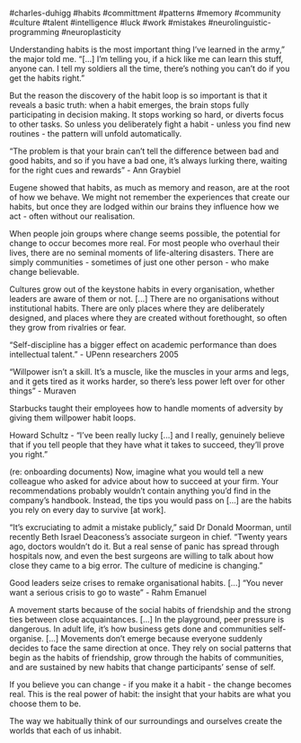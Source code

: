 #charles-duhigg
#habits #committment #patterns #memory #community #culture #talent #intelligence #luck #work #mistakes #neurolinguistic-programming #neuroplasticity 

Understanding habits is the most important thing I’ve learned in the army,” the major told me. “\[...\] I’m telling you, if a hick like me can learn this stuff, anyone can. I tell my soldiers all the time, there’s nothing you can’t do if you get the habits right.”

But the reason the discovery of the habit loop is so important is that it reveals a basic truth: when a habit emerges, the brain stops fully participating in decision making. It stops working so hard, or diverts focus to other tasks. So unless you deliberately fight a habit - unless you find new routines - the pattern will unfold automatically. 

“The problem is that your brain can’t tell the difference between bad and good habits, and so if you have a bad one, it’s always lurking there, waiting for the right cues and rewards” - Ann Graybiel

Eugene showed that habits, as much as memory and reason, are at the root of how we behave. We might not remember the experiences that create our habits, but once they are lodged within our brains they influence how we act - often without our realisation. 

When people join groups where change seems possible, the potential for change to occur becomes more real. For most people who overhaul their lives, there are no seminal moments of life-altering disasters. There are simply communities - sometimes of just one other person - who make change believable. 

Cultures grow out of the keystone habits in every organisation, whether leaders are aware of them or not. \[...\] There are no organisations without institutional habits. There are only places where they are deliberately designed, and places where they are created without forethought, so often they grow from rivalries or fear. 

“Self-discipline has a bigger effect on academic performance than does intellectual talent.” - UPenn researchers 2005

“Willpower isn’t a skill. It’s a muscle, like the muscles in your arms and legs, and it gets tired as it works harder, so there’s less power left over for other things” - Muraven

Starbucks taught their employees how to handle moments of adversity by giving them willpower habit loops. 

Howard Schultz - “I’ve been really lucky \[...\] and I really, genuinely believe that if you tell people that they have what it takes to succeed, they’ll prove you right.”

(re: onboarding documents) Now, imagine what you would tell a new colleague who asked for advice about how to succeed at your firm. Your recommendations probably wouldn’t contain anything you’d find in the company’s handbook. Instead, the tips you would pass on \[...\] are the habits you rely on every day to survive \[at work\].

“It’s excruciating to admit a mistake publicly,” said Dr Donald Moorman, until recently Beth Israel Deaconess’s associate surgeon in chief. “Twenty years ago, doctors wouldn’t do it. But a real sense of panic has spread through hospitals now, and even the best surgeons are willing to talk about how close they came to a big error. The culture of medicine is changing.”

Good leaders seize crises to remake organisational habits. \[...\] “You never want a serious crisis to go to waste” - Rahm Emanuel

A movement starts because of the social habits of friendship and the strong ties between close acquaintances. \[...\] In the playground, peer pressure is dangerous. In adult life, it’s how business gets done and communities self-organise. \[...\] Movements don’t emerge because everyone suddenly decides to face the same direction at once. They rely on social patterns that begin as the habits of friendship, grow through the habits of communities, and are sustained by new habits that change participants’ sense of self. 

If you believe you can change - if you make it a habit - the change becomes real. This is the real power of habit: the insight that your habits are what you choose them to be. 

The way we habitually think of our surroundings and ourselves create the worlds that each of us inhabit.